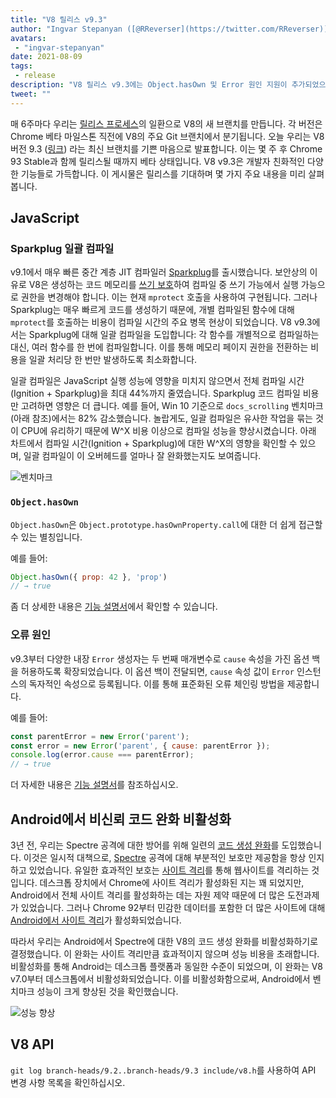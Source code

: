 ```yaml
---
title: "V8 릴리스 v9.3"
author: "Ingvar Stepanyan ([@RReverser](https://twitter.com/RReverser))"
avatars:
 - "ingvar-stepanyan"
date: 2021-08-09
tags:
 - release
description: "V8 릴리스 v9.3에는 Object.hasOwn 및 Error 원인 지원이 추가되었으며, 컴파일 성능이 향상되고 Android에서 신뢰할 수 없는 코드 생성을 방지하는 완화 기능이 비활성화되었습니다."
tweet: ""
---
```

매 6주마다 우리는 [릴리스 프로세스](https://v8.dev/docs/release-process)의 일환으로 V8의 새 브랜치를 만듭니다. 각 버전은 Chrome 베타 마일스톤 직전에 V8의 주요 Git 브랜치에서 분기됩니다. 오늘 우리는 V8 버전 9.3 ([링크](https://chromium.googlesource.com/v8/v8.git/+log/branch-heads/9.3)) 라는 최신 브랜치를 기쁜 마음으로 발표합니다. 이는 몇 주 후 Chrome 93 Stable과 함께 릴리스될 때까지 베타 상태입니다. V8 v9.3은 개발자 친화적인 다양한 기능들로 가득합니다. 이 게시물은 릴리스를 기대하며 몇 가지 주요 내용을 미리 살펴봅니다.

<!--truncate-->
## JavaScript

### Sparkplug 일괄 컴파일

v9.1에서 매우 빠른 중간 계층 JIT 컴파일러 [Sparkplug](https://v8.dev/blog/sparkplug)를 출시했습니다. 보안상의 이유로 V8은 생성하는 코드 메모리를 [쓰기 보호](https://en.wikipedia.org/wiki/W%5EX)하여 컴파일 중 쓰기 가능에서 실행 가능으로 권한을 변경해야 합니다. 이는 현재 `mprotect` 호출을 사용하여 구현됩니다. 그러나 Sparkplug는 매우 빠르게 코드를 생성하기 때문에, 개별 컴파일된 함수에 대해 `mprotect`를 호출하는 비용이 컴파일 시간의 주요 병목 현상이 되었습니다. V8 v9.3에서는 Sparkplug에 대해 일괄 컴파일을 도입합니다: 각 함수를 개별적으로 컴파일하는 대신, 여러 함수를 한 번에 컴파일합니다. 이를 통해 메모리 페이지 권한을 전환하는 비용을 일괄 처리당 한 번만 발생하도록 최소화합니다.

일괄 컴파일은 JavaScript 실행 성능에 영향을 미치지 않으면서 전체 컴파일 시간(Ignition + Sparkplug)을 최대 44%까지 줄였습니다. Sparkplug 코드 컴파일 비용만 고려하면 영향은 더 큽니다. 예를 들어, Win 10 기준으로 `docs_scrolling` 벤치마크(아래 참조)에서는 82% 감소했습니다. 놀랍게도, 일괄 컴파일은 유사한 작업을 묶는 것이 CPU에 유리하기 때문에 W^X 비용 이상으로 컴파일 성능을 향상시켰습니다. 아래 차트에서 컴파일 시간(Ignition + Sparkplug)에 대한 W^X의 영향을 확인할 수 있으며, 일괄 컴파일이 이 오버헤드를 얼마나 잘 완화했는지도 보여줍니다.

![벤치마크](/_img/v8-release-93/sparkplug.svg)

### `Object.hasOwn`

`Object.hasOwn`은 `Object.prototype.hasOwnProperty.call`에 대한 더 쉽게 접근할 수 있는 별칭입니다.

예를 들어:

```javascript
Object.hasOwn({ prop: 42 }, 'prop')
// → true
```

좀 더 상세한 내용은 [기능 설명서](https://v8.dev/features/object-has-own)에서 확인할 수 있습니다.

### 오류 원인

v9.3부터 다양한 내장 `Error` 생성자는 두 번째 매개변수로 `cause` 속성을 가진 옵션 백을 허용하도록 확장되었습니다. 이 옵션 백이 전달되면, `cause` 속성 값이 `Error` 인스턴스의 독자적인 속성으로 등록됩니다. 이를 통해 표준화된 오류 체인링 방법을 제공합니다.

예를 들어:

```javascript
const parentError = new Error('parent');
const error = new Error('parent', { cause: parentError });
console.log(error.cause === parentError);
// → true
```

더 자세한 내용은 [기능 설명서](https://v8.dev/features/error-cause)를 참조하십시오.

## Android에서 비신뢰 코드 완화 비활성화

3년 전, 우리는 Spectre 공격에 대한 방어를 위해 일련의 [코드 생성 완화](https://v8.dev/blog/spectre)를 도입했습니다. 이것은 일시적 대책으로, [Spectre](https://spectreattack.com/spectre.pdf) 공격에 대해 부분적인 보호만 제공함을 항상 인지하고 있었습니다. 유일한 효과적인 보호는 [사이트 격리](https://blog.chromium.org/2021/03/mitigating-side-channel-attacks.html)를 통해 웹사이트를 격리하는 것입니다. 데스크톱 장치에서 Chrome에 사이트 격리가 활성화된 지는 꽤 되었지만, Android에서 전체 사이트 격리를 활성화하는 데는 자원 제약 때문에 더 많은 도전과제가 있었습니다. 그러나 Chrome 92부터 민감한 데이터를 포함한 더 많은 사이트에 대해 [Android에서 사이트 격리](https://security.googleblog.com/2021/07/protecting-more-with-site-isolation.html)가 활성화되었습니다.

따라서 우리는 Android에서 Spectre에 대한 V8의 코드 생성 완화를 비활성화하기로 결정했습니다. 이 완화는 사이트 격리만큼 효과적이지 않으며 성능 비용을 초래합니다. 비활성화를 통해 Android는 데스크톱 플랫폼과 동일한 수준이 되었으며, 이 완화는 V8 v7.0부터 데스크톱에서 비활성화되었습니다. 이를 비활성화함으로써, Android에서 벤치마크 성능이 크게 향상된 것을 확인했습니다.

![성능 향상](/_img/v8-release-93/code-mitigations.svg)

## V8 API

`git log branch-heads/9.2..branch-heads/9.3 include/v8.h`를 사용하여 API 변경 사항 목록을 확인하십시오.
